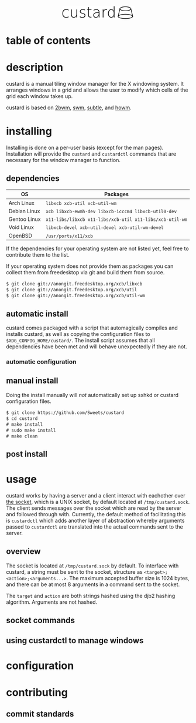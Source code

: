 <div align="center">
<img src="contrib/header.png"><br>
</div>

# table of contents

# description

custard is a manual tiling window manager for the X windowing system.  It
arranges windows in a grid and allows the user to modify which cells of the
grid each window takes up.

custard is based on [2bwm](https://github.com/venam/2bwm),
[swm](https://github.com/dcat/swm), [subtle](https://subtle.subforge.org/),
and [howm](https://github.com/HarveyHunt/howm).

# installing

Installing is done on a per-user basis (except for the man pages).
Installation will provide the `custard` and `custardctl` commands that are
necessary for the window manager to function.

## dependencies

|OS          |Packages                                                |
|------------|--------------------------------------------------------|
|Arch Linux  |`libxcb xcb-util xcb-util-wm`                           |
|Debian Linux|`xcb libxcb-ewmh-dev libxcb-icccm4 libxcb-util0-dev`    |
|Gentoo Linux|`x11-libs/libxcb x11-libs/xcb-util x11-libs/xcb-util-wm`|
|Void Linux  |`libxcb-devel xcb-util-devel xcb-util-wm-devel`         |
|OpenBSD     |`/usr/ports/x11/xcb`                                    |

If the dependencies for your operating system are not listed yet, feel free to
contribute them to the list.

If your operating system does not provide them as packages you can collect
them from freedesktop via git and build them from source.

```
$ git clone git://anongit.freedesktop.org/xcb/libxcb
$ git clone git://anongit.freedesktop.org/xcb/util
$ git clone git://anongit.freedesktop.org/xcb/util-wm
```

## automatic install

custard comes packaged with a script that automagically compiles and installs
custard, as well as copying the configuration files to
`$XDG_CONFIG_HOME/custard/`. The install script assumes that all dependencies
have been met and will behave unexpectedly if they are not.

### automatic configuration

## manual install

Doing the install manually will *not* automatically set up sxhkd or
custard configuration files.

```
$ git clone https://github.com/Sweets/custard
$ cd custard
# make install
# sudo make install
# make clean
```

## post install

# usage

custard works by having a server and a client interact with eachother over
[the socket](#the-socket), which is a UNIX socket, by default located at
`/tmp/custard.sock`. The client sends messages over the socket which are
read by the server and followed through with. Currently, the default method
of facilitating this is `custardctl` which adds another layer of abstraction
whereby arguments passed to `custardctl` are translated into the actual
commands sent to the server.

## overview

The socket is located at `/tmp/custard.sock` by default. To interface with
custard, a string must be sent to the socket, structure as
`<target>;<action>;<arguments...>`. The maximum accepted buffer size is 1024
bytes, and there can be at most 8 arguments in a command sent to the socket.

The `target` and `action` are both strings hashed using the djb2 hashing
algorithm. Arguments are not hashed.

## socket commands

## using custardctl to manage windows

# configuration

# contributing

## commit standards
